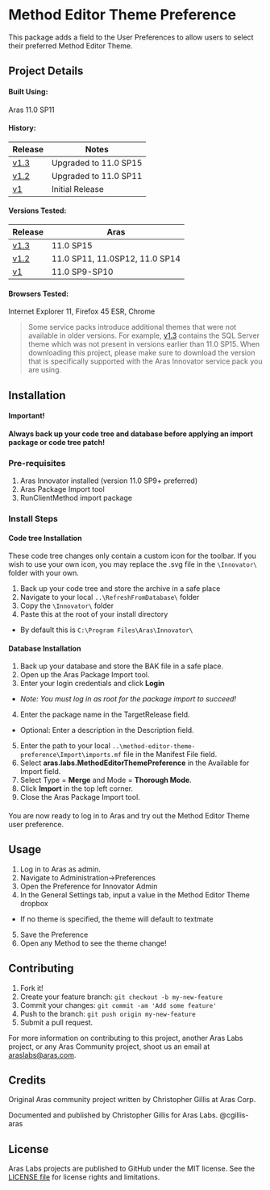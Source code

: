 # Method Editor Theme Preference

This package adds a field to the User Preferences to allow users to select their preferred Method Editor Theme.

## Project Details

#### Built Using:
Aras 11.0 SP11

#### History:
Release | Notes
--------|--------
[v1.3](https://github.com/ArasLabs/method-editor-theme-preference/releases/tag/v1.3) | Upgraded to 11.0 SP15
[v1.2](https://github.com/ArasLabs/method-editor-theme-preference/releases/tag/v1.2) | Upgraded to 11.0 SP11
[v1](https://github.com/ArasLabs/method-editor-theme-preference/releases/tag/v1) | Initial Release

#### Versions Tested:
Release | Aras
--------|-------
[v1.3](https://github.com/ArasLabs/method-editor-theme-preference/releases/tag/v1.3) | 11.0 SP15
[v1.2](https://github.com/ArasLabs/method-editor-theme-preference/releases/tag/v1.2) | 11.0 SP11, 11.0SP12, 11.0 SP14
[v1](https://github.com/ArasLabs/method-editor-theme-preference/releases/tag/v1) | 11.0 SP9-SP10 

#### Browsers Tested:
Internet Explorer 11, Firefox 45 ESR, Chrome

> Some service packs introduce additional themes that were not available in older versions. For example, [v1.3](https://github.com/ArasLabs/method-editor-theme-preference/releases/tag/v1.3) contains the SQL Server theme which was not present in versions earlier than 11.0 SP15. When downloading this project, please make sure to download the version that is specifically supported with the Aras Innovator service pack you are using.

## Installation

#### Important!
**Always back up your code tree and database before applying an import package or code tree patch!**

### Pre-requisites

1. Aras Innovator installed (version 11.0 SP9+ preferred)
2. Aras Package Import tool
3. RunClientMethod import package

### Install Steps

#### Code tree Installation
These code tree changes only contain a custom icon for the toolbar. If you wish to use your own icon, you may replace the .svg file in the `\Innovator\` folder with your own.

1. Back up your code tree and store the archive in a safe place
2. Navigate to your local `..\RefreshFromDatabase\` folder
3. Copy the `\Innovator\` folder 
4. Paste this at the root of your install directory
+ By default this is `C:\Program Files\Aras\Innovator\`

#### Database Installation
1. Back up your database and store the BAK file in a safe place.
2. Open up the Aras Package Import tool.
3. Enter your login credentials and click **Login**
  * _Note: You must log in as root for the package import to succeed!_
4. Enter the package name in the TargetRelease field.
  * Optional: Enter a description in the Description field.
5. Enter the path to your local `..\method-editor-theme-preference\Import\imports.mf` file in the Manifest File field.
6. Select **aras.labs.MethodEditorThemePreference** in the Available for Import field.
7. Select Type = **Merge** and Mode = **Thorough Mode**.
8. Click **Import** in the top left corner.
9. Close the Aras Package Import tool.

#### 

You are now ready to log in to Aras and try out the Method Editor Theme user preference.

## Usage

1. Log in to Aras as admin.
2. Navigate to Administration->Preferences
3. Open the Preference for Innovator Admin
4. In the General Settings tab, input a value in the Method Editor Theme dropbox
+ If no theme is specified, the theme will default to textmate
5. Save the Preference
6. Open any Method to see the theme change!


## Contributing

1. Fork it!
2. Create your feature branch: `git checkout -b my-new-feature`
3. Commit your changes: `git commit -am 'Add some feature'`
4. Push to the branch: `git push origin my-new-feature`
5. Submit a pull request.

For more information on contributing to this project, another Aras Labs project, or any Aras Community project, shoot us an email at araslabs@aras.com.

## Credits

Original Aras community project written by Christopher Gillis at Aras Corp.

Documented and published by Christopher Gillis for Aras Labs. @cgillis-aras

## License

Aras Labs projects are published to GitHub under the MIT license. See the [LICENSE file](./LICENSE) for license rights and limitations.